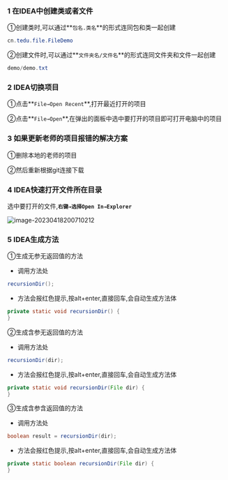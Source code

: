 ### 1 在IDEA中创建类或者文件

①创建类时,可以通过**`包名.类名`**的形式连同包和类一起创建

```java
cn.tedu.file.FileDemo
```

②创建文件时,可以通过**`文件夹名/文件名`**的形式连同文件夹和文件一起创建

```java
demo/demo.txt
```

### 2 IDEA切换项目

①点击**`File→Open Recent`**,打开最近打开的项目

②点击**`File→Open`**,在弹出的面板中选中要打开的项目即可打开电脑中的项目

### 3 如果更新老师的项目报错的解决方案

①删除本地的老师的项目

②然后重新根据git连接下载

### 4 IDEA快速打开文件所在目录

选中要打开的文件,**`右键→选择Open In→Explorer`**

![image-20230418200710212](https://gitee.com/paida-spitting-star/image/raw/master/image-20230418200710212.png)

### 5 IDEA生成方法

①生成无参无返回值的方法

- 调用方法处

```java
recursionDir();
```

- 方法会报红色提示,按alt+enter,直接回车,会自动生成方法体

```java
private static void recursionDir() {
}
```

②生成含参无返回值的方法

- 调用方法处

```java
recursionDir(dir);
```

- 方法会报红色提示,按alt+enter,直接回车,会自动生成方法体

```java
private static void recursionDir(File dir) {
}
```

③生成含参含返回值的方法

- 调用方法处

```java
boolean result = recursionDir(dir);
```

- 方法会报红色提示,按alt+enter,直接回车,会自动生成方法体

```java
private static boolean recursionDir(File dir) {
}
```

